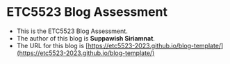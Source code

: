 
# ETC5523 Blog Assessment

* This is the ETC5523 Blog Assessment. 
* The author of this blog is **Suppawish Siriamnat**.
* The URL for this blog is [https://etc5523-2023.github.io/blog-template/](https://etc5523-2023.github.io/blog-template/)
